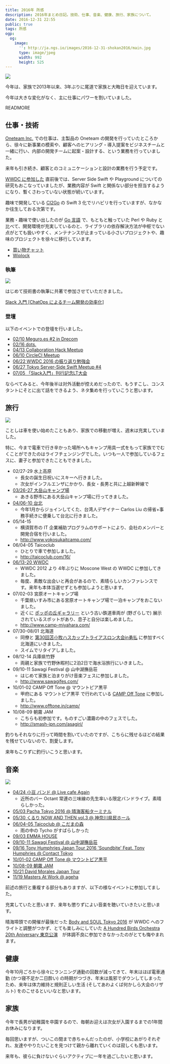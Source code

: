 ```yaml
---
title: 2016年 所感
description: 2016年まとめ日記。技術、仕事、音楽、健康、旅行、家族について。
date: 2016-12-31 22:55
public: true
tags: 所感
ogp:
  og:
    image:
      '': http://ja.ngs.io/images/2016-12-31-shokan2016/main.jpg
      type: image/jpeg
      width: 992
      height: 525
---
```


![](2016-12-31-shokan2016/main.jpg)

今年は、家族で2013年以来、3年ぶりに尾道で家族と大晦日を迎えています。

今年は大きな変化がなく、主に仕事にパワーを割いていました。

READMORE

## 仕事・技術

[Oneteam Inc.] での仕事は、主製品の Oneteam の開発を行っていたところから、徐々に新事業の模索や、顧客へのヒアリング・導入提案をビジネスチームと一緒に行い、内部の開発チームに起案・設計する、という業務を行っていました。

来年も引き続き、顧客とのコミュニケーションと設計の業務を行う予定です。

[WWDC に参加した](/2016/06/14/wwdc-2016-keynote/) 直前後では、Server Side Swift や Playground についての研究もおこなっていましたが、業務内容が Swift と関係ない部分を担当するようになり、暫くさわっていない状態が続いています。

趣味で開発している [CI2Go] の Swift 3 化でリハビリを行っていますが、なかなか往生しておる次第です。

業務・趣味で使い出したのが [Go 言語] で、もともと触っていた Perl や Ruby と比べて、開発環境が充実しているのと、ライブラリの依存解決方法が中枢でない点がとても扱いやすく、メンテナンスが止まっている小さいプロジェクトや、趣味のプロジェクトを徐々に移行しています。

- [買い物チャット](/2016/12/11/line-buychat/)
- [Wiplock](/2016/09/23/wiplock/)

### 執筆

![](/images/2016-06-22-slack-book/main.jpg)

はじめて技術書の執筆に共著で参加させていただきました。

[Slack 入門 [ChatOps によるチーム開発の効率化]](/2016/06/22/slack-book/)

### 登壇

以下のイベントでの登壇を行いました。

- [02/10 Meguro.es #2 in Drecom](/2016/02/11/how-oneteam-deliver/)
- [02/16 dots.](/2016/02/16/dots-slide/)
- [04/13 Collaboration Hack Meetup](/2016/04/14/document-driven-development/)
- [06/10 CircleCI Meetup](/2016/06/10/circleci-meetup/)
- [06/22 WWDC 2016 の振り返り勉強会](/2016/06/22/finc-wwdc-2016/)
- [06/27 Tokyo Server-Side Swift Meetup #4](/2016/06/29/tsss4/)
- [07/05 「Slack入門」刊行記念LT大会](/2016/07/05/slack-book-lt/)

ならべてみると、今年後半は対外活動が控えめだったので、もうすこし、コンスタントにそとに出て話をできるよう、ネタ集めを行っていこうと思います。

## 旅行

![](/images/2016-03-27-odake-camp/main.jpg)

ことしは車を使い始めたこともあり、家族での移動が増え、週末は充実していました。

特に、今まで電車で行き辛かった場所へもキャンプ用具一式をもって家族ででむくことができたのはライフチェンジングでした。いつも一人で参加しているフェスに、妻子と参加できたこともできました。

- 02/27-29 水上高原
	- 長女の誕生日祝いにスキーへ行きました。
	- 次女がインフルエンザにかかり、長女・長男と共に上越新幹線で
- [03/26-27 大岳山キャンプ場](/2016/03/27/odake-camp/)
	- あきる野市にある大岳山キャンプ場に行ってきました。
- [04/06-10 台北](/2016/04/11/taiwan/)
	- 今年1月からジョインしてくた、台湾人デザイナー Carlos Liu の帰省+事務手続きに便乗して台北に行きました。
- 05/14-15
	- 横須賀市の IT 企業補助プログラムのサポートにより、会社のメンバーと開発合宿を行いました。
	- http://www.yokosukaitcamp.com/
- 06/04-05 Taicoclub
	- ひとりで車で参加しました。
	- http://taicoclub.com/16/
- [06/13-20 WWDC](/2016/06/14/wwdc-2016-keynote/)
	- WWDC 2012 より 4年ぶりに Moscone West の WWDC に参加してきました。
	- 毎度、素敵な出会いと再会があるので、素晴らしいカンファレンスです。来年も本体当選せずとも参加しようと思います。
- 07/02-03 宮原オートキャンプ場
	- 千葉県いすみ市にある宮原オートキャンプ場で一泊キャンプをおこないました。
	- 近くに [ポッポの丘ギャラリー] という古い鉄道車両が (野ざらしで) 展示されているスポットがあり、息子と自分は楽しめました。
	- http://www.camp-miyahara.com/
- 07/30-08/01 北海道
	- 同僚と [第30回苫小牧ハスカップトライアスロン大会in勇払] に参加すべく北海道にいきました。
	- スイムでリタイアしました。
- 08/12-14 兵庫県竹野
	- 両親と家族で竹野休暇村に2泊2日で海水浴旅行にいきました。
- 09/10-11 Sawagi Festival @ 山中湖撫岳荘
	- はじめて家族と泊まりがけ音楽フェスに参加しました。
	- http://www.sawagifes.com/
- 10/01-02 CAMP Off Tone @ マウントピア黒平
	- 甲府にある マウントピア黒平 で行われている [CAMP Off Tone] に参加しました。
	- http://www.offtone.in/camp/
- 10/08-09 朝霧 JAM
	- こちらも初参加です。ものすごい濃霧の中のフェスでした。
	- http://smash-jpn.com/asagiri/

釣りもそれなりに行って時間を割いていたのですが、こちらに残せるほどの結果を残せていないので、割愛します。

来年もこりずに釣行いこうと思います。

## 音楽

![](2016-12-31-shokan2016/fuji.jpg)

- [04/24 小豆 バンド @ Live cafe Again](https://twitter.com/kunihonk/status/723039184424816641)
	- 近所のバー Octant 常連の三味線の先生率いる限定バンドライブ。素晴らしかった。
- [05/03 Pacha Tokyo 2016 @ 晴海客船ターミナル](http://www.pachafestivaltokyo.com/)
- [05/30 くるり NOW AND THEN vol.3 @ 神奈川県民ホール](http://www.quruli.net/news/%E3%81%8F%E3%82%8B%E3%82%8A%E3%80%81%E7%B5%90%E6%88%9020%E5%91%A8%E5%B9%B4%E3%81%B8%E5%90%91%E3%81%91%E3%81%A6%E9%96%8B%E5%82%AC%E4%B8%AD%E3%81%AE%E3%82%B3%E3%83%B3%E3%82%BB%E3%83%97%E3%83%88%E3%83%A9/)
- [06/04-05 Taicoclub @ こだまの森](http://taicoclub.com/16/)
	- 雨の中の Tycho がすばらしかった
- [09/03 EMMA HOUSE](http://www.clubberia.com/ja/events/256443-EMMA-HOUSE/)
- [09/10-11 Sawagi Festival @ 山中湖撫岳荘](http://www.sawagifes.com/)
- [09/16 Tony Humphries Japan Tour 2016 'Soundbite' Feat. Tony Humphries @ Contact Tokyo](https://www.residentadvisor.net/event.aspx?868947)
- [10/01-02 CAMP Off Tone @ マウントピア黒平](http://www.offtone.in/camp/)
- [10/08-09 朝霧 JAM](http://smash-jpn.com/asagiri/)
- [10/21 David Morales Japan Tour](https://jp.residentadvisor.net/news.aspx?id=36526)
- [11/19 Masters At Work @ ageha](http://mawinjapan.com/)

前述の旅行と重複する部分もありますが、以下の様なイベントに参加してました。

充実していたと思います、来年も懲りずによい音楽を聴いていきたいと思います。

晴海埠頭での開催が最後だった [Body and SOUL Tokyo 2016](http://www.bodyandsoul-japan.com/) が WWDC へのフライトと調整がつかず、とても楽しみにしていた [A Hundred Birds Orchestra 20th Aniversary 東京公演](http://ahbproduction.com/2016/09/01/2016-12-26-mon-a-hundred-birds-orchestra-20%E5%91%A8%E5%B9%B4%E6%B8%8B%E8%B0%B7o-east-%E6%9D%B1%E4%BA%AC/)　が体調不良に参加できなかったのがとても悔やまれます。

## 健康

今年10月ごろから徐々にランニング通勤の回数が減ってきて、年末はほぼ電車通勤 (かつ寝不足か二日酔い) の時期がつづき、年末は風邪でダウンしてしまったため、来年は体力維持と規則正しい生活 (そしてあわよくば何かしら大会のリザルト) をのこせるといいなと思います。

## 家族

今年で長男が幼稚園を卒園するので、毎朝お迎えは次女が入園するまでの1年間お休みになります。

毎回思いますが、ついこの間まで赤ちゃんだったのが、小学校にあがりそれぞれ、友達ややりたいことを見つけて親から離れていくのは寂しくも思います。

来年も、彼らに負けないぐらいアクティブに一年を過ごしたいと思います。

[Oneteam Inc.]: https://one-team.com/
[CI2Go]: https://ci2go.com/
[Go 言語]: http://golang-jp.org/
[ポッポの丘ギャラリー]: http://keiranbokujo.com/custom1.html
[第30回苫小牧ハスカップトライアスロン大会in勇払]: http://tomakomait.wixsite.com/30hasukappu
[CAMP Off Tone]: http://www.offtone.in/camp/